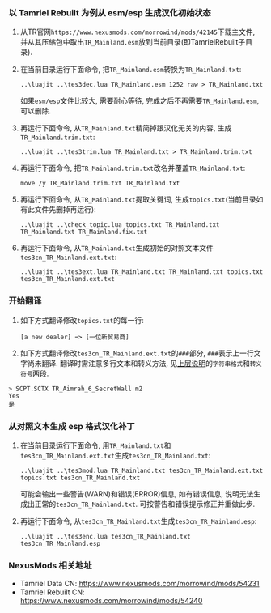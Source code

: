 ### 以 Tamriel Rebuilt 为例从 esm/esp 生成汉化初始状态

1. 从TR官网`https://www.nexusmods.com/morrowind/mods/42145`下载主文件,
   并从其压缩包中取出`TR_Mainland.esm`放到当前目录(即TamrielRebuilt子目录).

2. 在当前目录运行下面命令, 把`TR_Mainland.esm`转换为`TR_Mainland.txt`:

   `..\luajit ..\tes3dec.lua TR_Mainland.esm 1252 raw > TR_Mainland.txt`

   如果`esm/esp`文件比较大, 需要耐心等待, 完成之后不再需要`TR_Mainland.esm`, 可以删除.

3. 再运行下面命令, 从`TR_Mainland.txt`精简掉跟汉化无关的内容, 生成`TR_Mainland.trim.txt`:

   `..\luajit ..\tes3trim.lua TR_Mainland.txt > TR_Mainland.trim.txt`

4. 再运行下面命令, 把`TR_Mainland.trim.txt`改名并覆盖`TR_Mainland.txt`:

   `move /y TR_Mainland.trim.txt TR_Mainland.txt`

5. 再运行下面命令, 从`TR_Mainland.txt`提取关键词, 生成`topics.txt`(当前目录如有此文件先删掉再运行):

   `..\luajit ..\check_topic.lua topics.txt TR_Mainland.txt TR_Mainland.txt TR_Mainland.fix.txt`

6. 再运行下面命令, 从`TR_Mainland.txt`生成初始的对照文本文件`tes3cn_TR_Mainland.ext.txt`:

   `..\luajit ..\tes3ext.lua TR_Mainland.txt TR_Mainland.txt topics.txt tes3cn_TR_Mainland.ext.txt`

### 开始翻译

1. 如下方式翻译修改`topics.txt`的每一行:

   `[a new dealer] => [一位新贸易商]`

2. 如下方式翻译修改`tes3cn_TR_Mainland.ext.txt`的`###`部分, `###`表示上一行文字尚未翻译.
   翻译时需注意多行文本和转义方法, 见[上层说明](../README.md)的`字符串格式`和`转义符号`两段.
```
> SCPT.SCTX TR_Aimrah_6_SecretWall m2
Yes
是
```

### 从对照文本生成 esp 格式汉化补丁

1. 在当前目录运行下面命令, 用`TR_Mainland.txt`和`tes3cn_TR_Mainland.ext.txt`生成`tes3cn_TR_Mainland.txt`:

   `..\luajit ..\tes3mod.lua TR_Mainland.txt tes3cn_TR_Mainland.ext.txt topics.txt tes3cn_TR_Mainland.txt`

   可能会输出一些警告(WARN)和错误(ERROR)信息, 如有错误信息, 说明无法生成出正常的`tes3cn_TR_Mainland.txt`.
   可按警告和错误提示修正并重做此步.

2. 再运行下面命令, 从`tes3cn_TR_Mainland.txt`生成`tes3cn_TR_Mainland.esp`:

   `..\luajit ..\tes3enc.lua tes3cn_TR_Mainland.txt tes3cn_TR_Mainland.esp`

### NexusMods 相关地址

- Tamriel Data CN: https://www.nexusmods.com/morrowind/mods/54231
- Tamriel Rebuilt CN: https://www.nexusmods.com/morrowind/mods/54240
